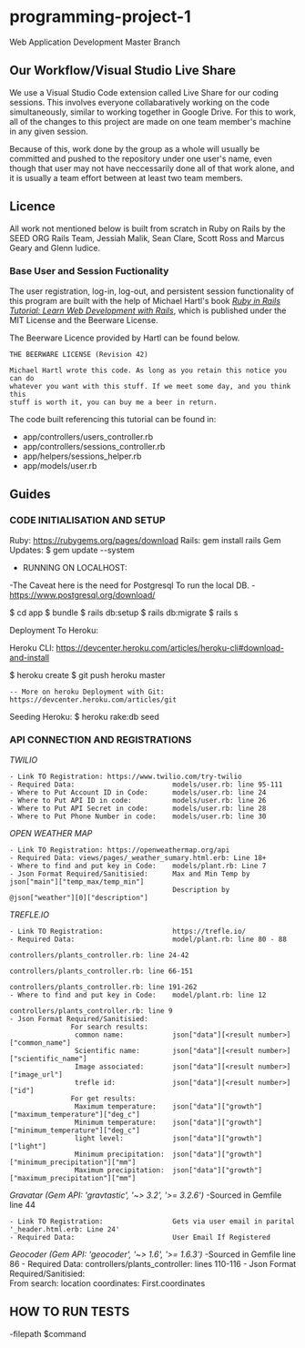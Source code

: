 # programming-project-1

Web Application Development Master Branch

## Our Workflow/Visual Studio Live Share

We use a Visual Studio Code extension called Live Share for our coding sessions. This involves everyone collabaratively working on the code simultaneously, similar to working together in Google Drive. For this to work, all of the changes to this project are made on one team member's machine in any given session.

Because of this, work done by the group as a whole will usually be committed and pushed to the repository under one user's name, even though that user may not have neccessarily done all of that work alone, and it is usually a team effort between at least two team members.

## Licence

All work not mentioned below is built from scratch in Ruby on Rails by the SEED ORG Rails Team, Jessiah Malik, Sean Clare, Scott Ross and Marcus Geary and Glenn Iudice.

### Base User and Session Fuctionality
The user registration, log-in, log-out, and persistent session functionality of this program are built with the help of Michael Hartl's book *[Ruby in Rails Tutorial: Learn Web Development with Rails](https://www.learnenough.com/ruby-on-rails-6th-edition-tutorial#copyright_and_license)*, which is published under the MIT License and the Beerware License.

The Beerware Licence provided by Hartl can be found below.

```
THE BEERWARE LICENSE (Revision 42)

Michael Hartl wrote this code. As long as you retain this notice you can do
whatever you want with this stuff. If we meet some day, and you think this
stuff is worth it, you can buy me a beer in return.
```

The code built referencing this tutorial can be found in:
* app/controllers/users_controller.rb
* app/controllers/sessions_controller.rb
* app/helpers/sessions_helper.rb
* app/models/user.rb





## Guides
### CODE INITIALISATION AND SETUP

Ruby: https://rubygems.org/pages/download
Rails: gem install rails
Gem Updates: $ gem update --system

- RUNNING ON LOCALHOST:

\-The Caveat here is the need for Postgresql To run the local DB. 
    - https://www.postgresql.org/download/

$ cd app
$ bundle
$ rails db:setup
$ rails db:migrate
$ rails s


Deployment To Heroku: 

Heroku CLI: https://devcenter.heroku.com/articles/heroku-cli#download-and-install

$ heroku create
$ git push heroku master


    -- More on heroku Deployment with Git: https://devcenter.heroku.com/articles/git



Seeding Heroku: 
$ heroku rake:db seed

### API CONNECTION AND REGISTRATIONS 


*TWILIO* 

    - Link TO Registration: https://www.twilio.com/try-twilio
    - Required Data:                        models/user.rb: line 95-111
    - Where to Put Account ID in Code:      models/user.rb: line 24
    - Where to Put API ID in code:          models/user.rb: line 26 
    - Where to Put API Secret in code:      models/user.rb: line 28
    - Where to Put Phone Number in code:    models/user.rb: line 30


*OPEN WEATHER MAP*

    - Link TO Registration: https://openweathermap.org/api 
    - Required Data: views/pages/_weather_sumary.html.erb: Line 18+
    - Where to find and put key in Code:    models/plant.rb: Line 7
    - Json Format Required/Sanitisied:      Max and Min Temp by json["main"]["temp_max/temp_min"]
                                            Description by @json["weather"][0]["description"]

*TREFLE.IO*

    - Link TO Registration:                 https://trefle.io/
    - Required Data:                        model/plant.rb: line 80 - 88
                                            controllers/plants_controller.rb: line 24-42
                                            controllers/plants_controller.rb: line 66-151
                                            controllers/plants_controller.rb: line 191-262
    - Where to find and put key in Code:    model/plant.rb: line 12
                                            controllers/plants_controller.rb: line 9
    - Json Format Required/Sanitisied: 
                   For search results: 
                    common name:            json["data"][<result number>]["common_name"]
                    Scientific name:        json["data"][<result number>]["scientific_name"]
                    Image associated:       json["data"][<result number>]["image_url"]
                    trefle id:              json["data"][<result number>]["id"]
                   For get results:
                    Maximum temperature:    json["data"]["growth"]["maximum_temperature"]["deg_c"]
                    Minimum temperature:    json["data"]["growth"]["minimum_temperature"]["deg_c"]
                    light level:            json["data"]["growth"]["light"]
                    Minimum precipitation:  json["data"]["growth"]["minimum_precipitation"]["mm"]
                    Maximum precipitation:  json["data"]["growth"]["maximum_precipitation"]["mm"]
                   


*Gravatar (Gem API: 'gravtastic', '~> 3.2', '>= 3.2.6')*
    -Sourced in Gemfile line 44

    - Link TO Registration:                 Gets via user email in parital '_header.html.erb: Line 24'
    - Required Data:                        User Email If Registered 

*Geocoder (Gem API: 'geocoder', '~> 1.6', '>= 1.6.3')*
    -Sourced in Gemfile line 86
    - Required Data:                        controllers/plants_controller: lines 110-116
    - Json Format Required/Sanitisied:      
                   From search:
                    location coordinates:   First.coordinates


## HOW TO RUN TESTS 
-filepath
$command
